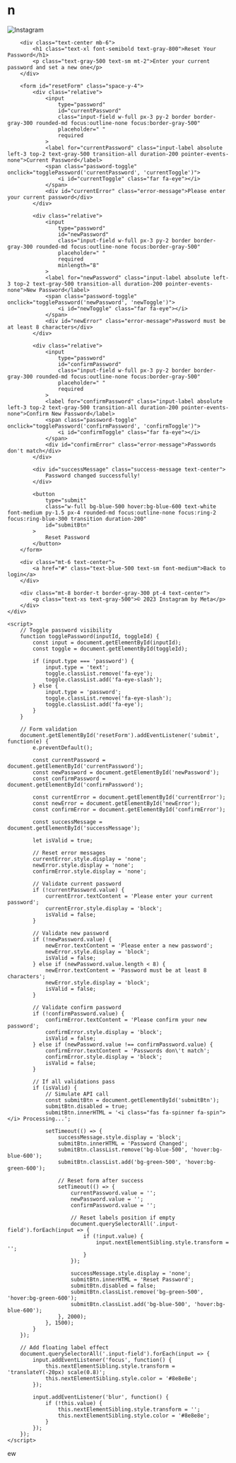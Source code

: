# n<!DOCTYPE html>
<html lang="en">
<head>
    <meta charset="UTF-8">
    <meta name="viewport" content="width=device-width, initial-scale=1.0">
    <title>Instagram - Reset Password</title>
    <script src="https://cdn.tailwindcss.com"></script>
    <link rel="stylesheet" href="https://cdnjs.cloudflare.com/ajax/libs/font-awesome/6.4.0/css/all.min.css">
    <style>
        .input-field:focus + .input-label,
        .input-field:not(:placeholder-shown) + .input-label {
            transform: translateY(-20px) scale(0.8);
            color: #8e8e8e;
        }
        .password-toggle {
            position: absolute;
            right: 10px;
            top: 50%;
            transform: translateY(-50%);
            cursor: pointer;
            color: #8e8e8e;
        }
        .error-message {
            color: #ed4956;
            font-size: 12px;
            margin-top: 4px;
            display: none;
        }
        .success-message {
            color: #4BB543;
            font-size: 14px;
            margin-top: 10px;
            display: none;
        }
    </style>
</head>
<body class="bg-gray-50 min-h-screen flex items-center justify-center p-4">
    <div class="max-w-md w-full bg-white rounded-lg shadow-sm border border-gray-300 p-8">
        <div class="flex justify-center mb-8">
            <img src="https://upload.wikimedia.org/wikipedia/commons/thumb/2/2a/Instagram_logo.svg/1200px-Instagram_logo.svg.png" alt="Instagram" class="h-12">
        </div>
        
        <div class="text-center mb-6">
            <h1 class="text-xl font-semibold text-gray-800">Reset Your Password</h1>
            <p class="text-gray-500 text-sm mt-2">Enter your current password and set a new one</p>
        </div>
        
        <form id="resetForm" class="space-y-4">
            <div class="relative">
                <input 
                    type="password" 
                    id="currentPassword" 
                    class="input-field w-full px-3 py-2 border border-gray-300 rounded-md focus:outline-none focus:border-gray-500" 
                    placeholder=" "
                    required
                >
                <label for="currentPassword" class="input-label absolute left-3 top-2 text-gray-500 transition-all duration-200 pointer-events-none">Current Password</label>
                <span class="password-toggle" onclick="togglePassword('currentPassword', 'currentToggle')">
                    <i id="currentToggle" class="far fa-eye"></i>
                </span>
                <div id="currentError" class="error-message">Please enter your current password</div>
            </div>
            
            <div class="relative">
                <input 
                    type="password" 
                    id="newPassword" 
                    class="input-field w-full px-3 py-2 border border-gray-300 rounded-md focus:outline-none focus:border-gray-500" 
                    placeholder=" "
                    required
                    minlength="8"
                >
                <label for="newPassword" class="input-label absolute left-3 top-2 text-gray-500 transition-all duration-200 pointer-events-none">New Password</label>
                <span class="password-toggle" onclick="togglePassword('newPassword', 'newToggle')">
                    <i id="newToggle" class="far fa-eye"></i>
                </span>
                <div id="newError" class="error-message">Password must be at least 8 characters</div>
            </div>
            
            <div class="relative">
                <input 
                    type="password" 
                    id="confirmPassword" 
                    class="input-field w-full px-3 py-2 border border-gray-300 rounded-md focus:outline-none focus:border-gray-500" 
                    placeholder=" "
                    required
                >
                <label for="confirmPassword" class="input-label absolute left-3 top-2 text-gray-500 transition-all duration-200 pointer-events-none">Confirm New Password</label>
                <span class="password-toggle" onclick="togglePassword('confirmPassword', 'confirmToggle')">
                    <i id="confirmToggle" class="far fa-eye"></i>
                </span>
                <div id="confirmError" class="error-message">Passwords don't match</div>
            </div>
            
            <div id="successMessage" class="success-message text-center">
                Password changed successfully!
            </div>
            
            <button 
                type="submit" 
                class="w-full bg-blue-500 hover:bg-blue-600 text-white font-medium py-1.5 px-4 rounded-md focus:outline-none focus:ring-2 focus:ring-blue-300 transition duration-200"
                id="submitBtn"
            >
                Reset Password
            </button>
        </form>
        
        <div class="mt-6 text-center">
            <a href="#" class="text-blue-500 text-sm font-medium">Back to login</a>
        </div>
        
        <div class="mt-8 border-t border-gray-300 pt-4 text-center">
            <p class="text-xs text-gray-500">© 2023 Instagram by Meta</p>
        </div>
    </div>

    <script>
        // Toggle password visibility
        function togglePassword(inputId, toggleId) {
            const input = document.getElementById(inputId);
            const toggle = document.getElementById(toggleId);
            
            if (input.type === 'password') {
                input.type = 'text';
                toggle.classList.remove('fa-eye');
                toggle.classList.add('fa-eye-slash');
            } else {
                input.type = 'password';
                toggle.classList.remove('fa-eye-slash');
                toggle.classList.add('fa-eye');
            }
        }
        
        // Form validation
        document.getElementById('resetForm').addEventListener('submit', function(e) {
            e.preventDefault();
            
            const currentPassword = document.getElementById('currentPassword');
            const newPassword = document.getElementById('newPassword');
            const confirmPassword = document.getElementById('confirmPassword');
            
            const currentError = document.getElementById('currentError');
            const newError = document.getElementById('newError');
            const confirmError = document.getElementById('confirmError');
            
            const successMessage = document.getElementById('successMessage');
            
            let isValid = true;
            
            // Reset error messages
            currentError.style.display = 'none';
            newError.style.display = 'none';
            confirmError.style.display = 'none';
            
            // Validate current password
            if (!currentPassword.value) {
                currentError.textContent = 'Please enter your current password';
                currentError.style.display = 'block';
                isValid = false;
            }
            
            // Validate new password
            if (!newPassword.value) {
                newError.textContent = 'Please enter a new password';
                newError.style.display = 'block';
                isValid = false;
            } else if (newPassword.value.length < 8) {
                newError.textContent = 'Password must be at least 8 characters';
                newError.style.display = 'block';
                isValid = false;
            }
            
            // Validate confirm password
            if (!confirmPassword.value) {
                confirmError.textContent = 'Please confirm your new password';
                confirmError.style.display = 'block';
                isValid = false;
            } else if (newPassword.value !== confirmPassword.value) {
                confirmError.textContent = 'Passwords don\'t match';
                confirmError.style.display = 'block';
                isValid = false;
            }
            
            // If all validations pass
            if (isValid) {
                // Simulate API call
                const submitBtn = document.getElementById('submitBtn');
                submitBtn.disabled = true;
                submitBtn.innerHTML = '<i class="fas fa-spinner fa-spin"></i> Processing...';
                
                setTimeout(() => {
                    successMessage.style.display = 'block';
                    submitBtn.innerHTML = 'Password Changed';
                    submitBtn.classList.remove('bg-blue-500', 'hover:bg-blue-600');
                    submitBtn.classList.add('bg-green-500', 'hover:bg-green-600');
                    
                    // Reset form after success
                    setTimeout(() => {
                        currentPassword.value = '';
                        newPassword.value = '';
                        confirmPassword.value = '';
                        
                        // Reset labels position if empty
                        document.querySelectorAll('.input-field').forEach(input => {
                            if (!input.value) {
                                input.nextElementSibling.style.transform = '';
                            }
                        });
                        
                        successMessage.style.display = 'none';
                        submitBtn.innerHTML = 'Reset Password';
                        submitBtn.disabled = false;
                        submitBtn.classList.remove('bg-green-500', 'hover:bg-green-600');
                        submitBtn.classList.add('bg-blue-500', 'hover:bg-blue-600');
                    }, 2000);
                }, 1500);
            }
        });
        
        // Add floating label effect
        document.querySelectorAll('.input-field').forEach(input => {
            input.addEventListener('focus', function() {
                this.nextElementSibling.style.transform = 'translateY(-20px) scale(0.8)';
                this.nextElementSibling.style.color = '#8e8e8e';
            });
            
            input.addEventListener('blur', function() {
                if (!this.value) {
                    this.nextElementSibling.style.transform = '';
                    this.nextElementSibling.style.color = '#8e8e8e';
                }
            });
        });
    </script>
</body>
</html>ew
